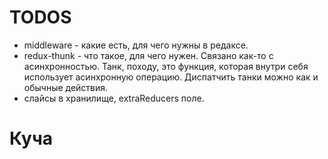 # TODOS

* middleware - какие есть, для чего нужны в редаксе.
* redux-thunk - что такое, для чего нужен. Связано как-то с асинхронностью. Танк, походу, это функция, которая внутри себя использует асинхронную операцию. Диспатчить танки можно как и обычные действия.
* слайсы в хранилище, extraReducers поле.





# Куча